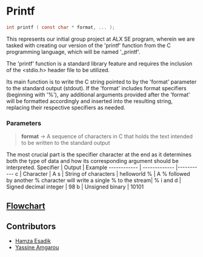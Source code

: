# Printf
```` c
int printf ( const char * format, ... );
````
This represents our initial group project at ALX SE program, wherein we are tasked with creating our version of the 'printf' function from the C programming language, which will be named '_printf'.

The 'printf' function is a standard library feature and requires the inclusion of the <stdio.h> header file to be utilized.

Its main function is to write the C string pointed to by the 'format' parameter to the standard output (stdout). If the 'format' includes format specifiers (beginning with '%'), any additional arguments provided after the 'format' will be formatted accordingly and inserted into the resulting string, replacing their respective specifiers as needed.
### Parameters
 > **format** -> A sequence of characters in C that holds the text intended to be written to the standard output
> 
The most crucial part is the specifier character at the end as it determines both the type of data and how its corresponding argument should be interpreted.
 Specifier | Output | Example
------------ | ------------- |-----------
 c | Character | A
 s | String of characters | helloworld
 % | A % followed by another % character will write a single % to the stream| %
  i and d | Signed decimal integer | 98 
 b | Unsigned binary | 10101
 
 ## [Flowchart](https://drive.google.com/file/d/1WifeCZBo-Gv2Ms5sse6a9_5qKeI-5hE6/view?usp=sharing)

 ## Contributors
- [Hamza Esadik](https://github.com/HamzaEsadik)
- [Yassine Amgarou](https://github.com/Gnomedebian)
